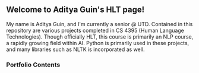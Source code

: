 ## Welcome to Aditya Guin's HLT page!

My name is Aditya Guin, and I'm currently a senior @ UTD. Contained in this repository are various projects completed in CS 4395 (Human Language Technologies). 
Though officially HLT, this course is primarily an NLP course, a rapidly growing field within AI. Python is primarily used in these projects, and many libraries such as NLTK is incorporated as well.

### Portfolio Contents
